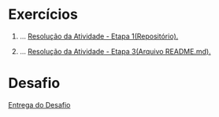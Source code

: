 # Exercícios


1. ...
[Resolução da Atividade - Etapa 1(Repositório).](../../Compass_UOL/)


2. ...
[Resolução da Atividade - Etapa 3(Arquivo README.md).](../../Compass_UOL/README.md)


# Desafio


[Entrega do Desafio](../Sprint%201/Desafio/)
